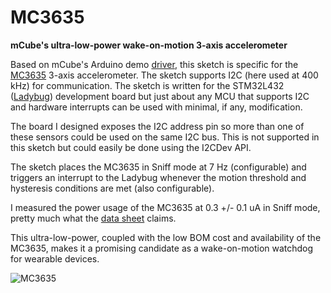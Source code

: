 # MC3635
<b>mCube's ultra-low-power wake-on-motion 3-axis accelerometer</b>

Based on mCube's Arduino demo [driver](https://github.com/mcubemems/mCube_mc36xx_arduino_driver), this sketch is specific for the [MC3635](https://mcubemems.com/product/mc3635-3-axis-accelerometer/) 3-axis accelerometer. The sketch supports I2C (here used at 400 kHz) for communication. The sketch is written for the STM32L432 ([Ladybug](https://www.tindie.com/products/tleracorp/ladybug-stm32l432-development-board/)) development board but just about any MCU that supports I2C and hardware interrupts can be used with minimal, if any, modification. 

The board I designed exposes the I2C address pin so more than one of these sensors could be used on the same I2C bus. This is not supported in this sketch but could easily be done using the I2CDev API.

The sketch places the MC3635 in Sniff mode at 7 Hz (configurable) and triggers an interrupt to the Ladybug whenever the motion threshold and hysteresis conditions are met (also configurable). 

I measured the power usage of the MC3635 at 0.3 +/- 0.1 uA in Sniff mode, pretty much what the [data sheet](https://mcubemems.com/wp-content/uploads/2019/11/MC3635-Datasheet-APS-048-0044v1.7.pdf) claims. 

This ultra-low-power, coupled with the low BOM cost and availability of the MC3635, makes it a promising candidate as a wake-on-motion watchdog for wearable devices.

![MC3635](https://user-images.githubusercontent.com/6698410/120250955-c1c60480-c234-11eb-87ee-be98a667afe7.jpg)
